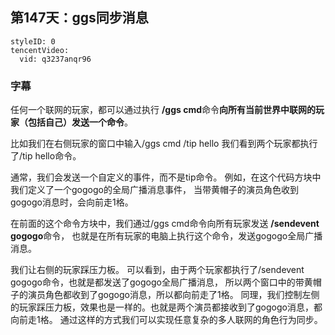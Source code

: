 ## 第147天：ggs同步消息


```@TencentVideo
styleID: 0
tencentVideo:
  vid: q3237anqr96

```


### 字幕

任何一个联网的玩家，都可以通过执行 **/ggs cmd**命令**向所有当前世界中联网的玩家（包括自己）发送一个命令**。

比如我们在右侧玩家的窗口中输入/ggs cmd /tip hello
我们看到两个玩家都执行了/tip hello命令。

通常，我们会发送一个自定义的事件，而不是tip命令。
例如，在这个代码方块中我们定义了一个gogogo的全局广播消息事件，
当带黄帽子的演员角色收到gogogo消息时，会向前走1格。 

在前面的这个命令方块中，我们通过/ggs cmd命令向所有玩家发送 **/sendevent gogogo**命令，
也就是在所有玩家的电脑上执行这个命令，发送gogogo全局广播消息。

我们让右侧的玩家踩压力板。
可以看到，由于两个玩家都执行了/sendevent gogogo命令，也就是都发送了gogogo全局广播消息，
所以两个窗口中的带黄帽子的演员角色都收到了gogogo消息，所以都向前走了1格。
同理，我们控制左侧的玩家踩压力板，效果也是一样的。也就是两个演员都接收到了gogogo消息，都向前走1格。
通过这样的方式我们可以实现任意复杂的多人联网的角色行为同步。